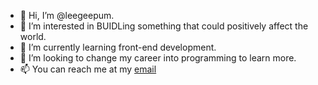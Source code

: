 - 👋 Hi, I’m @leegeepum.
- 👀 I’m interested in BUIDLing something that could positively affect the world.
- 🌱 I’m currently learning front-end development.
- 💞️ I’m looking to change my career into programming to learn more.
- 📫 You can reach me at my [email](leegeepum@gmail.com)

<!---
leegeepum/leegeepum is a ✨ special ✨ repository because its `README.md` (this file) appears on your GitHub profile.
You can click the Preview link to take a look at your changes.
--->
